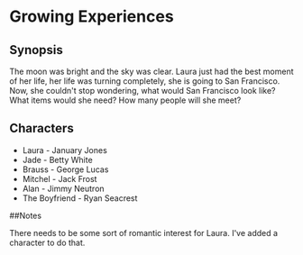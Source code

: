 # Growing Experiences

## Synopsis

The moon was bright and the sky was clear. Laura just had the best moment of her life, her life was turning
completely, she is going to San Francisco. Now, she
couldn't stop wondering, what would San Francisco look
like? What items would she need? How many people will
she meet?

## Characters

* Laura - January Jones
* Jade - Betty White
* Brauss - George Lucas
* Mitchel - Jack Frost
* Alan - Jimmy Neutron
* The Boyfriend - Ryan Seacrest

##Notes

There needs to be some sort of romantic interest for Laura. I've added a character to do that.
